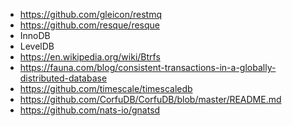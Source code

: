 - https://github.com/gleicon/restmq
- https://github.com/resque/resque
- InnoDB
- LevelDB
- https://en.wikipedia.org/wiki/Btrfs
- https://fauna.com/blog/consistent-transactions-in-a-globally-distributed-database
- https://github.com/timescale/timescaledb
- https://github.com/CorfuDB/CorfuDB/blob/master/README.md
- https://github.com/nats-io/gnatsd
